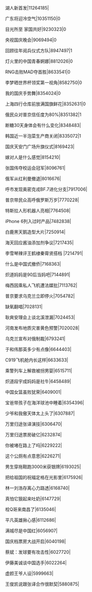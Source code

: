 湖人新首发|11264185|

广东将迎冷空气|10351150|0

目光所至 家国共好|9230323|0

央视国庆晚会|9069494|0

回顾往年阅兵仪式方队|8947497|1

灯火里的中国青春婀娜|8812026|0

RNG击败MAD夺首胜|8633541|0

李梦晒世界杯领奖第一视角|8582750|0

我的国庆手势舞|8354024|0

上海四行仓库前放满国旗鲜花|8352631|0

俄民众对普京信任度为80%|8351382|1

断糖30天身体会有什么变化|8348483|

韩国近一半泡菜生产商关闭|8335072|1

国庆天安门广场升旗仪式|8169423|

嫁对人是什么感觉|8154210|

张国伟夺校运会冠军|8096761|

俄军从红利曼撤退|8016676|

呼市发现奥密克戎BF.7进化分支|7917006|

普京带民众高呼俄罗斯万岁|7770228|

特斯拉人形机器人亮相|7764508|

iPhone 6列入过时产品|7482838|

白鹿黑天鹅造型大片|7250914|

海天回应酱油添加剂争议|7217435|

李雪琴辣评王鹤棣秦霄贤搭档 ​​​​|7214791|

什么是中国式撤侨|7168363|

炽道妈妈是90后当妈吧|7144891|

梅西因乘私人飞机遭法媒批|7113762|

普京要求乌克兰立即停火|7054782|

缺氧翻唱|7028131|

耿爽安理会上谈北溪泄漏|7024453|

河南发布地质灾害黄色预警|7020028|

乌克兰宣布对俄制裁|6793241|

于和伟那英多少有点像|6644403|

C919飞机舱内长这样|6633633|

乘警列车上解救被拐男婴|6515711|

炽道段宇成妈妈是社牛|6458489|

中国女篮虽败犹荣|6409001|

宝爸带孩子在海洋球池中睡着|6354396|

少爷和我傲天体太上头了|6307887|

万里归途张译演技|6306470|

万里归途票房破亿|6232874|

你被堵在路上了吗|6229222|

这个公厕有点意思|6226271|

男生穿拖鞋跑3000米获银牌|6193025|

把给祖国的祝福定格在光影里|6175926|

林一刘浩存离心力路透|6168740|

真怕它狠起来吐奶|6147729|

栓Q哥来南昌了|6135046|

平凡英雄揪心感|6112686|

满城尽是中国红|6056907|

国庆档票房大战开启|6040198|

蔡斌：发球要有攻击性|6027720|

伊藤美诚谈中国选手|6022264|

虚颜王爷人设|5999663|

王俊凯说跟张译合作很默契|5880875|

